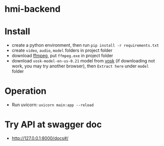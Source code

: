 # hmi-backend

# Install
- create a python environment, then run `pip install -r requirements.txt`
- create `video`, `audio`, `model` folders in project folder
- download [ffmpeg](https://ffmpeg.org/download.html), put `ffmpeg.exe` in project folder
- download `vosk-model-en-us-0.21` model from [vosk](https://alphacephei.com/vosk/models) (if downloading not work, you may try another browser), then `Extract here` under `model` folder

# Operation
- Run uvicorn: `uvicorn main:app --reload`

# Try API at swagger doc
- http://127.0.0.1:8000/docs#/
